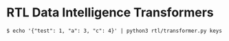 # RTL Data Intelligence Transformers

```
$ echo '{"test": 1, "a": 3, "c": 4}' | python3 rtl/transformer.py keys
```